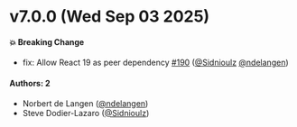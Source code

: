 # v7.0.0 (Wed Sep 03 2025)

#### 💥 Breaking Change

- fix: Allow React 19 as peer dependency [#190](https://github.com/storybookjs/react-inspector/pull/190) ([@Sidnioulz](https://github.com/Sidnioulz) [@ndelangen](https://github.com/ndelangen))

#### Authors: 2

- Norbert de Langen ([@ndelangen](https://github.com/ndelangen))
- Steve Dodier-Lazaro ([@Sidnioulz](https://github.com/Sidnioulz))

